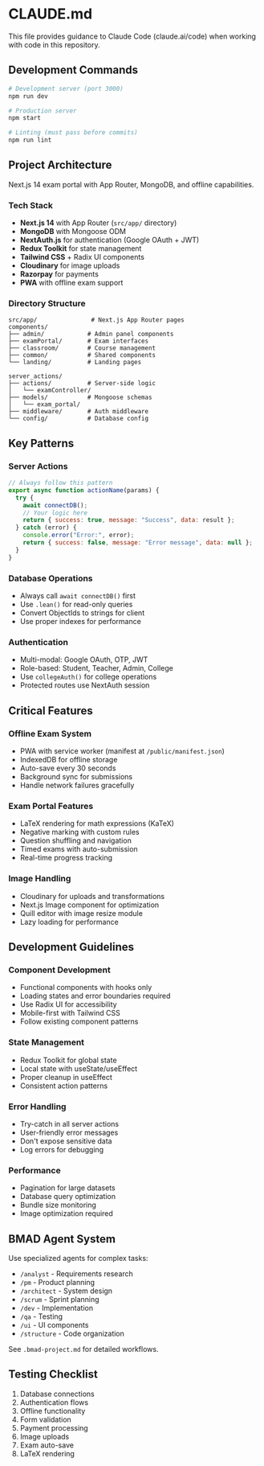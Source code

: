 # CLAUDE.md

This file provides guidance to Claude Code (claude.ai/code) when working with code in this repository.

## Development Commands

```bash
# Development server (port 3000)
npm run dev

# Production server
npm start

# Linting (must pass before commits)
npm run lint
```

## Project Architecture

Next.js 14 exam portal with App Router, MongoDB, and offline capabilities.

### Tech Stack
- **Next.js 14** with App Router (`src/app/` directory)
- **MongoDB** with Mongoose ODM
- **NextAuth.js** for authentication (Google OAuth + JWT)
- **Redux Toolkit** for state management
- **Tailwind CSS** + Radix UI components
- **Cloudinary** for image uploads
- **Razorpay** for payments
- **PWA** with offline exam support

### Directory Structure
```
src/app/               # Next.js App Router pages
components/
├── admin/            # Admin panel components
├── examPortal/       # Exam interfaces
├── classroom/        # Course management
├── common/           # Shared components
└── landing/          # Landing pages

server_actions/
├── actions/          # Server-side logic
│   └── examController/
├── models/           # Mongoose schemas
│   └── exam_portal/
├── middleware/       # Auth middleware
└── config/           # Database config
```

## Key Patterns

### Server Actions
```javascript
// Always follow this pattern
export async function actionName(params) {
  try {
    await connectDB();
    // Your logic here
    return { success: true, message: "Success", data: result };
  } catch (error) {
    console.error("Error:", error);
    return { success: false, message: "Error message", data: null };
  }
}
```

### Database Operations
- Always call `await connectDB()` first
- Use `.lean()` for read-only queries
- Convert ObjectIds to strings for client
- Use proper indexes for performance

### Authentication
- Multi-modal: Google OAuth, OTP, JWT
- Role-based: Student, Teacher, Admin, College
- Use `collegeAuth()` for college operations
- Protected routes use NextAuth session

## Critical Features

### Offline Exam System
- PWA with service worker (manifest at `/public/manifest.json`)
- IndexedDB for offline storage
- Auto-save every 30 seconds
- Background sync for submissions
- Handle network failures gracefully

### Exam Portal Features
- LaTeX rendering for math expressions (KaTeX)
- Negative marking with custom rules
- Question shuffling and navigation
- Timed exams with auto-submission
- Real-time progress tracking

### Image Handling
- Cloudinary for uploads and transformations
- Next.js Image component for optimization
- Quill editor with image resize module
- Lazy loading for performance

## Development Guidelines

### Component Development
- Functional components with hooks only
- Loading states and error boundaries required
- Use Radix UI for accessibility
- Mobile-first with Tailwind CSS
- Follow existing component patterns

### State Management
- Redux Toolkit for global state
- Local state with useState/useEffect
- Proper cleanup in useEffect
- Consistent action patterns

### Error Handling
- Try-catch in all server actions
- User-friendly error messages
- Don't expose sensitive data
- Log errors for debugging

### Performance
- Pagination for large datasets
- Database query optimization
- Bundle size monitoring
- Image optimization required

## BMAD Agent System

Use specialized agents for complex tasks:
- `/analyst` - Requirements research
- `/pm` - Product planning
- `/architect` - System design
- `/scrum` - Sprint planning
- `/dev` - Implementation
- `/qa` - Testing
- `/ui` - UI components
- `/structure` - Code organization

See `.bmad-project.md` for detailed workflows.

## Testing Checklist
1. Database connections
2. Authentication flows
3. Offline functionality
4. Form validation
5. Payment processing
6. Image uploads
7. Exam auto-save
8. LaTeX rendering